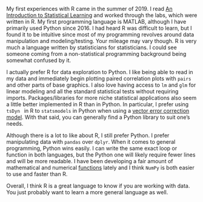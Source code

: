 My first experiences with R came in the summer of 2019. I read [An Introduction to Statistical Learning](https://www.statlearning.com/) and worked through the labs, which were written in R. My first programming language is MATLAB, although I have primarily used Python since 2016. I had heard R was difficult to learn, but I found it to be intuitive since most of my programming revolves around data manipulation and modeling/testing. Your mileage may vary though. R is very much a language written by statisticians for statisticians. I could see someone coming from a non-statistical programming background being somewhat confused by it.

I actually prefer R for data exploration to Python. I like being able to read in my data and immediately begin plotting paired correlation plots with `pairs` and other parts of base graphics. I also love having access to `lm` and `glm` for linear modeling and all the standard statistical tests without requiring imports. Packages/libraries for more niche statistical applications also seem a little better implemented in R than in Python. In particular, I prefer using `tsDyn ` in R to `statsmodels` in Python when using a [vector error correction model](https://www.reed.edu/economics/parker/s14/312/tschapters/S13_Ch_5.pdf). With that said, you can generally find a Python library to suit one’s needs.

Although there is a lot to like about R, I still prefer Python. I prefer manipulating data with `pandas` over `dplyr`. When it comes to general programming, Python wins easily. I can write the same exact loop or function in both languages, but the Python one will likely require fewer lines and will be more readable. I have been developing a fair amount of mathematical and numerical [functions](https://github.com/Photrek/Nonlinear-Statistical-Coupling) lately and I think `NumPy` is both easier to use and faster than R.

Overall, I think R is a great language to know if you are working with data. You just probably want to learn a more general language as well.
